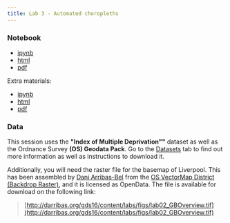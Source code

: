 ```yaml
---
title: Lab 3 - Automated choropleths
---
```


### Notebook

- [ipynb](../content/labs/lab_03.ipynb)
- [html](../content/labs/lab_03.html)
- [pdf](../content/labs/lab_03.pdf)

Extra materials:

- [ipynb](../content/labs/lab_03_extras.ipynb)
- [html](../content/labs/lab_03_extras.html)
- [pdf](../content/labs/lab_03_extras.pdf)

### Data

This session uses the **"Index of Multiple Deprivation""** dataset as well as the Ordnance Survey **(OS) Geodata Pack**. Go to the [Datasets](../datasets.html) tab to find out more information as well as instructions to download it.

Additionally, you will need the raster file for the basemap of Liverpool. This has been assembled by [Dani Arribas-Bel](http://darribas.org) from the [OS VectorMap District (Backdrop Raster)](https://www.ordnancesurvey.co.uk/business-and-government/products/vectormap-district.html), and it is licensed as OpenData. The file is available for download on the following link:

> [http://darribas.org/gds16/content/labs/figs/lab02_GBOverview.tif](http://darribas.org/gds16/content/labs/figs/lab02_GBOverview.tif)


